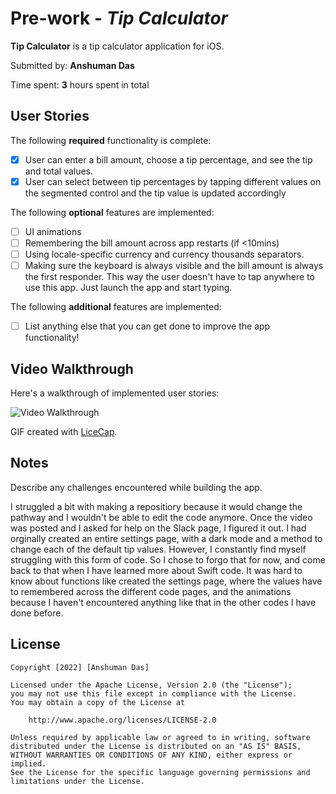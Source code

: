 # Pre-work - *Tip Calculator*

**Tip Calculator** is a tip calculator application for iOS.

Submitted by: **Anshuman Das**

Time spent: **3** hours spent in total

## User Stories

The following **required** functionality is complete:

* [X] User can enter a bill amount, choose a tip percentage, and see the tip and total values.
* [X] User can select between tip percentages by tapping different values on the segmented control and the tip value is updated accordingly

The following **optional** features are implemented:

* [ ] UI animations
* [ ] Remembering the bill amount across app restarts (if <10mins)
* [ ] Using locale-specific currency and currency thousands separators.
* [ ] Making sure the keyboard is always visible and the bill amount is always the first responder. This way the user doesn't have to tap anywhere to use this app. Just launch the app and start typing.

The following **additional** features are implemented:

- [ ] List anything else that you can get done to improve the app functionality!

## Video Walkthrough

Here's a walkthrough of implemented user stories:

<img src='http://g.recordit.co/Fmu9r2cWEk.gif' title='Video Walkthrough' width='' alt='Video Walkthrough' />

GIF created with [LiceCap](http://www.cockos.com/licecap/).

## Notes

Describe any challenges encountered while building the app.

I struggled a bit with making a repositiory because it would change the pathway and I wouldn't be able to edit the code anymore. Once the video was posted and I asked for help on the Slack page, I figured it out. 
I had orginally created an entire settings page, with a dark mode and a method to change each of the default tip values. However, I constantly find myself struggling with this form of code. So I chose to forgo that for now, and come back to that when I have learned more about Swift code. It was hard to know about functions like created the settings page, where the values have to remembered across the different code pages, and the animations because I haven't encountered anything like that in the other codes I have done before. 

## License

    Copyright [2022] [Anshuman Das]

    Licensed under the Apache License, Version 2.0 (the "License");
    you may not use this file except in compliance with the License.
    You may obtain a copy of the License at

        http://www.apache.org/licenses/LICENSE-2.0

    Unless required by applicable law or agreed to in writing, software
    distributed under the License is distributed on an "AS IS" BASIS,
    WITHOUT WARRANTIES OR CONDITIONS OF ANY KIND, either express or implied.
    See the License for the specific language governing permissions and
    limitations under the License.
